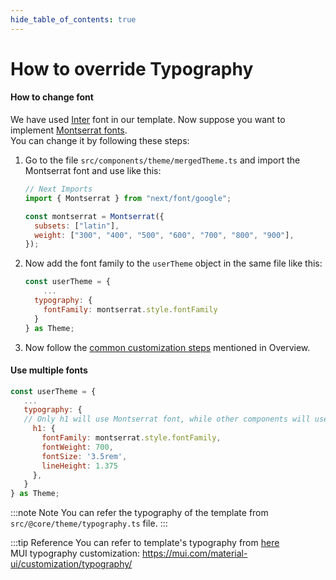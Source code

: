 ```yaml
---
hide_table_of_contents: true
---
```


# How to override Typography

#### How to change font

We have used [Inter](https://fonts.google.com/specimen/Inter?query=inter) font in our template. Now suppose you want to implement [Montserrat fonts](https://fonts.google.com/specimen/Montserrat?query=montserrat).<br/>
You can change it by following these steps:

1. Go to the file `src/components/theme/mergedTheme.ts` and import the Montserrat font and use like this:

   ```js
   // Next Imports
   import { Montserrat } from "next/font/google";

   const montserrat = Montserrat({
     subsets: ["latin"],
     weight: ["300", "400", "500", "600", "700", "800", "900"],
   });
   ```

2. Now add the font family to the `userTheme` object in the same file like this:

   ```js title="src/components/theme/mergedTheme.ts"
   const userTheme = {
       ...
     typography: {
       fontFamily: montserrat.style.fontFamily
     }
   } as Theme;
   ```

3. Now follow the [common customization steps](/docs/guide/development/overview#common-customization-steps) mentioned in Overview.

#### Use multiple fonts

```js title="src/components/theme/mergedTheme.ts"
const userTheme = {
   ...
   typography: {
   // Only h1 will use Montserrat font, while other components will use Inter font,
     h1: {
       fontFamily: montserrat.style.fontFamily,
       fontWeight: 700,
       fontSize: '3.5rem',
       lineHeight: 1.375
     },
   }
} as Theme;
```

:::note Note
You can refer the typography of the template from `src/@core/theme/typography.ts` file.
:::

:::tip Reference
You can refer to template's typography from [here](/docs/user-interface/typography) <br/>
MUI typography customization: https://mui.com/material-ui/customization/typography/
